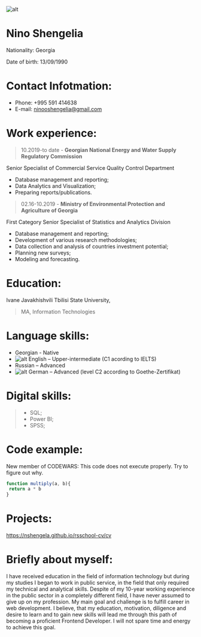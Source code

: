 ![alt](/rsschool-cv/personal.jpg) 
# **Nino Shengelia**
Nationality: Georgia

Date of birth: 13/09/1990


# Contact Infotmation:
* Phone: +995 591 414638
* E-mail: <ninooshengelia@gmail.com>
#  Work experience: 
>10.2019-to date - **Georgian National Energy and Water Supply Regulatory Commission**

Senior Specialist of Commercial Service Quality Control Department
* Database management and reporting;
* Data Analytics and Visualization;
* Preparing reports/publications. 

>02.16-10.2019  - **Ministry of Environmental Protection and Agriculture of Georgia**

First Category Senior Specialist of Statistics and Analytics Division

* Database management and reporting;
* Development of various research methodologies;
* Data collection and analysis of countries investment potential;
* Planning new surveys;
* Modeling and forecasting. 

# Education:
Ivane Javakhishvili Tbilisi State University, 
>MA, Information Technologies


# Language skills:
- Georgian - Native
- ![alt](/rsschool-cv/ielts.jpg) English – Upper-intermediate (C1 acording to IELTS)  
- Russian – Advanced 
- ![alt](/rsschool-cv/goethe.jpg) German – Advanced (level C2 according to Goethe-Zertifikat) 

# Digital skills:
> - SQL;
> - Power BI;
> - SPSS;

# Code example:
New member of CODEWARS: This code does not execute properly. Try to figure out why.
```javascript
function multiply(a, b){
 return a * b
}

```
# Projects:

<https://nshengela.github.io/rsschool-cv/cv>


# Briefly about myself:

I have received education in the field of information technology but during my studies I began to work in public service, in the field that only required my technical and analytical skills.
Despite of my 10-year working experience in the public sector in a completely different field, I have never assumed to give up on my profession. My main goal and challenge is to fulfill career in web development.
I believe, that my education, motivation, diligence and desire to learn and to gain new skills will lead me through this path of becoming a proficient Frontend Developer. I will not spare time and energy to achieve this goal. 